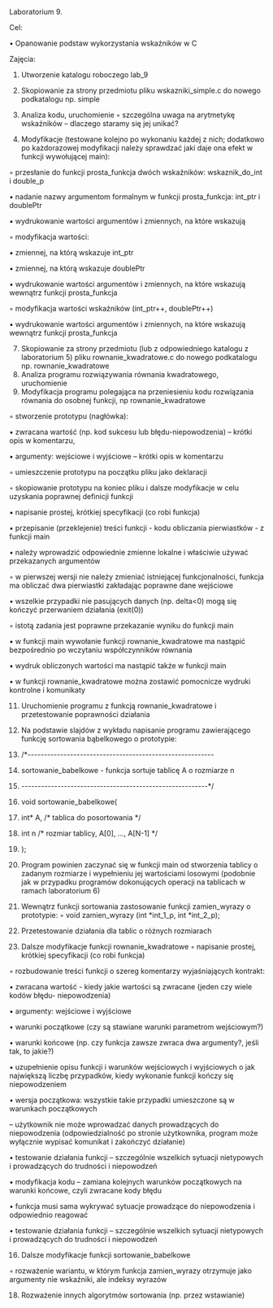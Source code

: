 Laboratorium 9.

Cel:

• Opanowanie podstaw wykorzystania wskaźników w C

Zajęcia:

1. Utworzenie katalogu roboczego lab_9
2. Skopiowanie za strony przedmiotu pliku wskazniki_simple.c do nowego podkatalogu np. simple
3. Analiza kodu, uruchomienie
◦ szczególna uwaga na arytmetykę wskaźników – dlaczego staramy się jej unikać?

5. Modyfikacje (testowane kolejno po wykonaniu każdej z nich; dodatkowo po każdorazowej modyfikacji
należy sprawdzać jaki daje ona efekt w funkcji wywołującej main):

◦ przesłanie do funkcji prosta_funkcja dwóch wskaźników: wskaznik_do_int i double_p

▪ nadanie nazwy argumentom formalnym w funkcji prosta_funkcja: int_ptr i doublePtr

▪ wydrukowanie wartości argumentów i zmiennych, na które wskazują

◦ modyfikacja wartości:

▪ zmiennej, na którą wskazuje int_ptr

▪ zmiennej, na którą wskazuje doublePtr

▪ wydrukowanie wartości argumentów i zmiennych, na które wskazują wewnątrz funkcji
prosta_funkcja

◦ modyfikacja wartości wskaźników (int_ptr++, doublePtr++)

▪ wydrukowanie wartości argumentów i zmiennych, na które wskazują wewnątrz funkcji
prosta_funkcja

7. Skopiowanie za strony przedmiotu (lub z odpowiedniego katalogu z laboratorium 5) pliku
rownanie_kwadratowe.c do nowego podkatalogu np. rownanie_kwadratowe
8. Analiza programu rozwiązywania równania kwadratowego, uruchomienie
9. Modyfikacja programu polegająca na przeniesieniu kodu rozwiązania równania do osobnej funkcji, np
rownanie_kwadratowe

◦ stworzenie prototypu (nagłówka):

▪ zwracana wartość (np. kod sukcesu lub błędu-niepowodzenia) – krótki opis w komentarzu,

▪ argumenty: wejściowe i wyjściowe – krótki opis w komentarzu

◦ umieszczenie prototypu na początku pliku jako deklaracji

◦ skopiowanie prototypu na koniec pliku i dalsze modyfikacje w celu uzyskania poprawnej definicji
funkcji

▪ napisanie prostej, krótkiej specyfikacji (co robi funkcja)

▪ przepisanie (przeklejenie) treści funkcji - kodu obliczania pierwiastków - z funkcji main

• należy wprowadzić odpowiednie zmienne lokalne i właściwie używać przekazanych
argumentów

◦ w pierwszej wersji nie należy zmieniać istniejącej funkcjonalności, funkcja ma obliczać dwa
pierwiastki zakładając poprawne dane wejściowe

• wszelkie przypadki nie pasujących danych (np. delta<0) mogą się kończyć przerwaniem
działania (exit(0))

◦ istotą zadania jest poprawne przekazanie wyniku do funkcji main

▪ w funkcji main wywołanie funkcji rownanie_kwadratowe ma nastąpić bezpośrednio po
wczytaniu współczynników równania

▪ wydruk obliczonych wartości ma nastąpić także w funkcji main

• w funkcji rownanie_kwadratowe można zostawić pomocnicze wydruki kontrolne i
komunikaty

11. Uruchomienie programu z funkcją rownanie_kwadratowe i przetestowanie poprawności działania
12. Na podstawie slajdów z wykładu napisanie programu zawierającego funkcję sortowania bąbelkowego o
prototypie:
1. /*---------------------------------------------------------
2. sortowanie_babelkowe - funkcja sortuje tablicę A o rozmiarze n
3. ---------------------------------------------------------*/
4. void sortowanie_babelkowe(
5. int* A, /* tablica do posortowania */
6. int n /* rozmiar tablicy, A[0], ..., A[N-1] */
7. );
10. Program powinien zaczynać się w funkcji main od stworzenia tablicy o zadanym rozmiarze i
wypełnieniu jej wartościami losowymi (podobnie jak w przypadku programów dokonujących operacji
na tablicach w ramach laboratorium 6)
11. Wewnątrz funkcji sortowania zastosowanie funkcji zamien_wyrazy o prototypie:
◦ void zamien_wyrazy (int *int_1_p, int *int_2_p);

13. Przetestowanie działania dla tablic o różnych rozmiarach
14. Dalsze modyfikacje funkcji rownanie_kwadratowe
◦ napisanie prostej, krótkiej specyfikacji (co robi funkcja)

◦ rozbudowanie treści funkcji o szereg komentarzy wyjaśniających kontrakt:

▪ zwracana wartość - kiedy jakie wartości są zwracane (jeden czy wiele kodów błędu-
niepowodzenia)

▪ argumenty: wejściowe i wyjściowe

• warunki początkowe (czy są stawiane warunki parametrom wejściowym?)

• warunki końcowe (np. czy funkcja zawsze zwraca dwa argumenty?, jeśli tak, to jakie?)

▪ uzupełnienie opisu funkcji i warunków wejściowych i wyjściowych o jak największą liczbę
przypadków, kiedy wykonanie funkcji kończy się niepowodzeniem

• wersja początkowa: wszystkie takie przypadki umieszczone są w warunkach początkowych

– użytkownik nie może wprowadzać danych prowadzących do niepowodzenia
(odpowiedzialność po stronie użytkownika, program może wyłącznie wypisać komunikat i
zakończyć działanie)

• testowanie działania funkcji – szczególnie wszelkich sytuacji nietypowych i prowadzących
do trudności i niepowodzeń

▪ modyfikacja kodu – zamiana kolejnych warunków początkowych na warunki końcowe, czyli
zwracane kody błędu

• funkcja musi sama wykrywać sytuacje prowadzące do niepowodzenia i odpowiednio
reagować

• testowanie działania funkcji – szczególnie wszelkich sytuacji nietypowych i prowadzących
do trudności i niepowodzeń

16. Dalsze modyfikacje funkcji sortowanie_babelkowe

◦ rozważenie wariantu, w którym funkcja zamien_wyrazy otrzymuje jako argumenty nie wskaźniki,
ale indeksy wyrazów

18. Rozważenie innych algorytmów sortowania (np. przez wstawianie)
